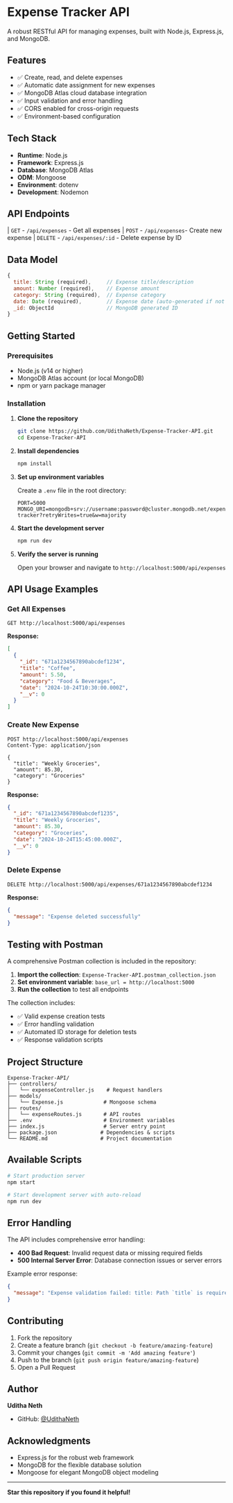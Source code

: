 #  Expense Tracker API

A robust RESTful API for managing expenses, built with Node.js, Express.js, and MongoDB.

## Features

- ✅ Create, read, and delete expenses
- ✅ Automatic date assignment for new expenses
- ✅ MongoDB Atlas cloud database integration
- ✅ Input validation and error handling
- ✅ CORS enabled for cross-origin requests
- ✅ Environment-based configuration

## Tech Stack

- **Runtime**: Node.js
- **Framework**: Express.js
- **Database**: MongoDB Atlas
- **ODM**: Mongoose
- **Environment**: dotenv
- **Development**: Nodemon

## API Endpoints

| `GET` - `/api/expenses` - Get all expenses
| `POST` - `/api/expenses`- Create new expense 
| `DELETE` - `/api/expenses/:id` - Delete expense by ID 

## Data Model

```javascript
{
  title: String (required),     // Expense title/description
  amount: Number (required),    // Expense amount
  category: String (required),  // Expense category
  date: Date (required),        // Expense date (auto-generated if not provided)
  _id: ObjectId                 // MongoDB generated ID
}
```

## Getting Started

### Prerequisites

- Node.js (v14 or higher)
- MongoDB Atlas account (or local MongoDB)
- npm or yarn package manager

### Installation

1. **Clone the repository**
   ```bash
   git clone https://github.com/UdithaNeth/Expense-Tracker-API.git
   cd Expense-Tracker-API
   ```

2. **Install dependencies**
   ```bash
   npm install
   ```

3. **Set up environment variables**
   
   Create a `.env` file in the root directory:
   ```env
   PORT=5000
   MONGO_URI=mongodb+srv://username:password@cluster.mongodb.net/expense-tracker?retryWrites=true&w=majority
   ```

4. **Start the development server**
   ```bash
   npm run dev
   ```

5. **Verify the server is running**
   
   Open your browser and navigate to `http://localhost:5000/api/expenses`

## API Usage Examples

### Get All Expenses
```http
GET http://localhost:5000/api/expenses
```

**Response:**
```json
[
  {
    "_id": "671a1234567890abcdef1234",
    "title": "Coffee",
    "amount": 5.50,
    "category": "Food & Beverages",
    "date": "2024-10-24T10:30:00.000Z",
    "__v": 0
  }
]
```

### Create New Expense
```http
POST http://localhost:5000/api/expenses
Content-Type: application/json

{
  "title": "Weekly Groceries",
  "amount": 85.30,
  "category": "Groceries"
}
```

**Response:**
```json
{
  "_id": "671a1234567890abcdef1235",
  "title": "Weekly Groceries",
  "amount": 85.30,
  "category": "Groceries",
  "date": "2024-10-24T15:45:00.000Z",
  "__v": 0
}
```

### Delete Expense
```http
DELETE http://localhost:5000/api/expenses/671a1234567890abcdef1234
```

**Response:**
```json
{
  "message": "Expense deleted successfully"
}
```

## Testing with Postman

A comprehensive Postman collection is included in the repository:

1. **Import the collection**: `Expense-Tracker-API.postman_collection.json`
2. **Set environment variable**: `base_url = http://localhost:5000`
3. **Run the collection** to test all endpoints

The collection includes:
- ✅ Valid expense creation tests
- ✅ Error handling validation
- ✅ Automated ID storage for deletion tests
- ✅ Response validation scripts

## Project Structure

```
Expense-Tracker-API/
├── controllers/
│   └── expenseController.js    # Request handlers
├── models/
│   └── Expense.js             # Mongoose schema
├── routes/
│   └── expenseRoutes.js       # API routes
├── .env                       # Environment variables
├── index.js                   # Server entry point
├── package.json              # Dependencies & scripts
└── README.md                 # Project documentation
```

## Available Scripts

```bash
# Start production server
npm start

# Start development server with auto-reload
npm run dev
```

## Error Handling

The API includes comprehensive error handling:

- **400 Bad Request**: Invalid request data or missing required fields
- **500 Internal Server Error**: Database connection issues or server errors

Example error response:
```json
{
  "message": "Expense validation failed: title: Path `title` is required."
}
```

## Contributing

1. Fork the repository
2. Create a feature branch (`git checkout -b feature/amazing-feature`)
3. Commit your changes (`git commit -m 'Add amazing feature'`)
4. Push to the branch (`git push origin feature/amazing-feature`)
5. Open a Pull Request

## Author

**Uditha Neth**
- GitHub: [@UdithaNeth](https://github.com/UdithaNeth)

## Acknowledgments

- Express.js for the robust web framework
- MongoDB for the flexible database solution
- Mongoose for elegant MongoDB object modeling

---

**Star this repository if you found it helpful!**
